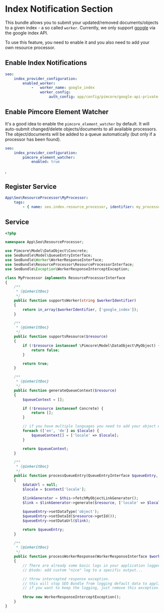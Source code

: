 # Index Notification Section
This bundle allows you to submit your updated/removed documents/objects to a given index - a so called `worker`.
Currently, we only support [google](./IndexNotification/Worker/01_GoogleWorker.md) via the google index API.

To use this feature, you need to enable it and you also need to add your own resource processor.

## Enable Index Notifications

```yaml
seo:
    index_provider_configuration:
        enabled_worker:
            -   worker_name: google_index
                worker_config:
                    auth_config: app/config/pimcore/google-api-private-key.json
```

## Enable Pimcore Element Watcher
It's a good idea to enable the `pimcore_element_watcher` by default. 
It will auto-submit changed/delete objects/documents to all available processors.
The object/documents will be added to a queue automatically (but only if a processor has been found). 
 
```yaml
seo:
    index_provider_configuration:
        pimcore_element_watcher:
            enabled: true
```
,
## Register Service

```yaml
App\Seo\ResourceProcessor\MyProcessor:
    tags:
        - { name: seo.index.resource_processor, identifier: my_processor }
```

## Service

````php
<?php

namespace App\Seo\ResourceProcessor;

use Pimcore\Model\DataObject\Concrete;
use SeoBundle\Model\QueueEntryInterface;
use SeoBundle\Worker\WorkerResponseInterface;
use SeoBundle\ResourceProcessor\ResourceProcessorInterface;
use SeoBundle\Exception\WorkerResponseInterceptException;

class MyProcessor implements ResourceProcessorInterface
{
    /**
     * {@inheritDoc}
     */
    public function supportsWorker(string $workerIdentifier)
    {
        return in_array($workerIdentifier, ['google_index']);
    }

    /**
     * {@inheritDoc}
     */
    public function supportsResource($resource)
    {
        if (!$resource instanceof \Pimcore\Model\DataObject\MyObject) {
            return false;
        }

        return true;
    }

    /**
     * {@inheritDoc}
     */
    public function generateQueueContext($resource)
    {
        $queueContext = [];

        if (!$resource instanceof Concrete) {
            return [];
        }

        // if you have multiple languages you need to add your object multiple times!
        foreach (['en', 'de'] as $locale) {
            $queueContext[] = ['locale' => $locale];
        }

        return $queueContext;
    }

    /**
     * {@inheritDoc}
     */
    public function processQueueEntry(QueueEntryInterface $queueEntry, string $workerIdentifier, array $context, $resource)
    {
        $dataUrl = null;
        $locale = $context['locale'];
        
        $linkGenerator = $this->fetchMyObjectLinkGenerator();
        $link = $linkGenerator->generate($resource, ['locale' => $locale]);

        $queueEntry->setDataType('object');
        $queueEntry->setDataId($resource->getId());
        $queueEntry->setDataUrl($link);

        return $queueEntry;
    }

    /**
     * {@inheritDoc}
     */
    public function processWorkerResponse(WorkerResponseInterface $workerResponse)
    {
        // There are already some basic logs in your application logger!
        // @todo: add custom "nice" log to a specific output...

        // throw intercepted response exception.
        // this will stop SEO Bundle from logging default data to application logger.
        // if you want to keep the logging, just remove this exception.
 
        throw new WorkerResponseInterceptException();
    }
}
````